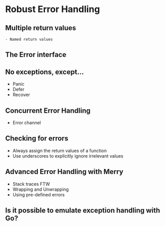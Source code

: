 # Robust Error Handling

## Multiple return values
    - Named return values

## The Error interface

## No exceptions, except...
- Panic
- Defer
- Recover

## Concurrent Error Handling
- Error channel

## Checking for errors
- Always assign the return values of a function
- Use underscores to explicitly ignore irrelevant values
    
## Advanced Error Handling with Merry
- Stack traces FTW
- Wrapping and Unwrapping
- Using pre-defined errors
    
## Is it possible to emulate exception handling with Go?
